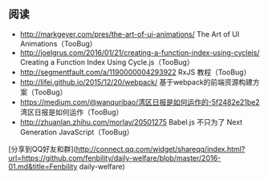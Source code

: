 ## 阅读

- <http://markgeyer.com/pres/the-art-of-ui-animations/> The Art of UI Animations（TooBug）
- <http://joelgrus.com/2016/01/21/creating-a-function-index-using-cyclejs/> Creating a Function Index Using Cycle.js（TooBug）
- <http://segmentfault.com/a/1190000004293922> RxJS 教程（TooBug）
- <http://lifei.github.io/2015/12/20/webpack/> 基于webpack的前端资源构建方案（TooBug）
- <https://medium.com/@wanquribao/湾区日报是如何运作的-5f2482e21be2> 湾区日报是如何运作（TooBug）
- <http://zhuanlan.zhihu.com/morlay/20501275> Babel.js 不只为了 Next Generation JavaScript（TooBug）

[分享到QQ好友和群](http://connect.qq.com/widget/shareqq/index.html?url=https://github.com/fenbility/daily-welfare/blob/master/2016-01.md&title=Fenbility daily-welfare)

